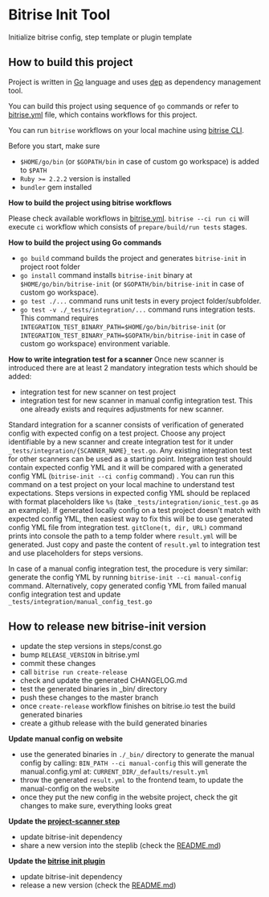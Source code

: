 # Bitrise Init Tool

Initialize bitrise config, step template or plugin template

## How to build this project
Project is written in [Go](https://golang.org/) language and
uses [dep](github.com/golang/dep/cmd/dep) as dependency management tool.

You can build this project using sequence of `go` commands or refer to [bitrise.yml](./bitrise.yml) file,
which contains workflows for this project.

You can run `bitrise` workflows on your local machine using [bitrise CLI](https://www.bitrise.io/cli).

Before you start, make sure
- `$HOME/go/bin` (or `$GOPATH/bin` in case of custom go workspace) is added to `$PATH`
- `Ruby >= 2.2.2` version is installed
- `bundler` gem installed

**How to build the project using bitrise workflows**

Please check available workflows in [bitrise.yml](./bitrise.yml).
`bitrise --ci run ci` will execute `ci` workflow which consists of `prepare/build/run tests` stages.

**How to build the project using Go commands**
- `go build` command builds the project and generates `bitrise-init` in project root folder
- `go install` command installs `bitrise-init` binary at `$HOME/go/bin/bitrise-init` (or `$GOPATH/bin/bitrise-init` in case of custom go workspace).
- `go test ./...` command runs unit tests in every project folder/subfolder.
- `go test -v ./_tests/integration/...` command runs integration tests. This command requires `INTEGRATION_TEST_BINARY_PATH=$HOME/go/bin/bitrise-init` (or `INTEGRATION_TEST_BINARY_PATH=$GOPATH/bin/bitrise-init` in case of custom go workspace) environment variable.

**How to write integration test for a scanner**
Once new scanner is introduced there are at least 2 mandatory integration tests which should be added:
- integration test for new scanner on test project
- integration test for new scanner in manual config integration test.
This one already exists and requires adjustments for new scanner.

Standard integration for a scanner consists of verification of generated config with expected config on a test project.
Choose any project identifiable by a new scanner and create integration test for it under `_tests/integration/{SCANNER_NAME}_test.go`.
Any existing integration test for other scanners can be used as a starting point.
Integration test should contain expected config YML and it will be compared with a generated config YML (`bitrise-init --ci config` command) .
You can run this command on a test project on your local machine to understand test expectations.
Steps versions in expected config YML should be replaced with format placeholders like `%s` (take `_tests/integration/ionic_test.go` as an example).
If generated locally config on a test project doesn't match with expected config YML, then easiest way to fix this will be to use generated config YML file from integration test.
`gitClone(t, dir, URL)` command prints into console the path to a temp folder where `result.yml` will be generated.
Just copy and paste the content of `result.yml` to integration test and use placeholders for steps versions.

In case of a manual config integration test, the procedure is very similar: generate the config YML by running `bitrise-init --ci manual-config` command.
Alternatively, copy generated config YML from failed manual config integration test and update `_tests/integration/manual_config_test.go`

## How to release new bitrise-init version

- update the step versions in steps/const.go
- bump `RELEASE_VERSION` in bitrise.yml
- commit these changes
- call `bitrise run create-release`
- check and update the generated CHANGELOG.md
- test the generated binaries in _bin/ directory
- push these changes to the master branch
- once `create-release` workflow finishes on bitrise.io test the build generated binaries
- create a github release with the build generated binaries

__Update manual config on website__

- use the generated binaries in `./_bin/` directory to generate the manual config by calling: `BIN_PATH --ci manual-config` this will generate the manual.config.yml at: `CURRENT_DIR/_defaults/result.yml`
- throw the generated `result.yml` to the frontend team, to update the manual-config on the website
- once they put the new config in the website project, check the git changes to make sure, everything looks great

__Update the [project-scanner step](https://github.com/bitrise-steplib/steps-project-scanner)__

- update bitrise-init dependency
- share a new version into the steplib (check the [README.md](https://github.com/bitrise-steplib/steps-project-scanner/blob/master/README.md))

__Update the [bitrise init plugin]((https://github.com/bitrise-core/bitrise-plugins-init))__

- update bitrise-init dependency
- release a new version (check the [README.md](https://github.com/bitrise-core/bitrise-plugins-init/blob/master/README.md))